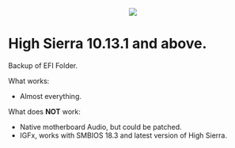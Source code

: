 <p align="center">
    <img src = "https://vignette.wikia.nocookie.net/ipod/images/e/ec/MacOSHighSierraCircle.png/revision/latest?cb=20170927214102">
</p>

# High Sierra 10.13.1 and above.

Backup of EFI Folder.

What works:
* Almost everything.

What does **NOT** work:
* Native motherboard Audio, but could be patched. 
* IGFx, works with SMBIOS 18.3 and latest version of High Sierra.

